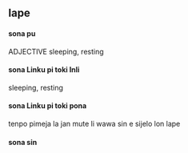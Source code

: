 ## lape

#### sona pu

ADJECTIVE sleeping, resting

#### sona Linku pi toki Inli

sleeping, resting

#### sona Linku pi toki pona

tenpo pimeja la jan mute li wawa sin e sijelo lon lape

#### sona sin

